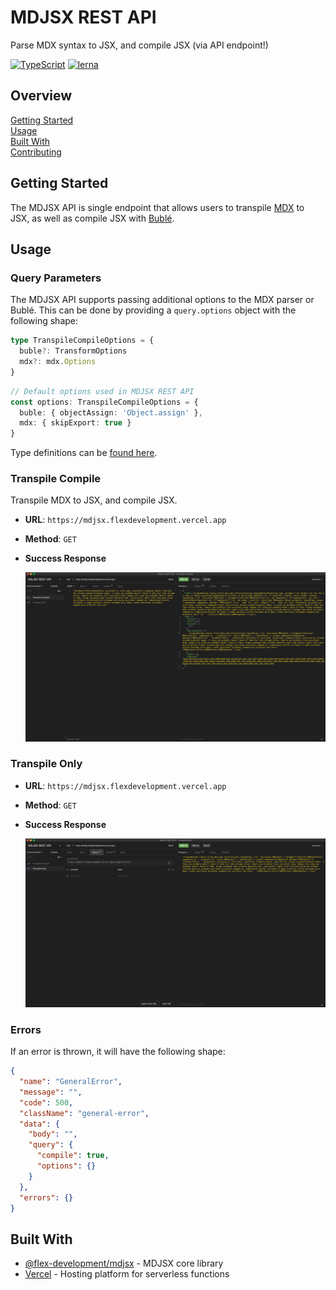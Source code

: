 # MDJSX REST API

Parse MDX syntax to JSX, and compile JSX (via API endpoint!)

[![TypeScript](https://badgen.net/badge/-/typescript?icon=typescript&label)](https://www.typescriptlang.org/)
[![lerna](https://img.shields.io/badge/maintained%20with-lerna-cc00ff.svg)](https://lerna.js.org/)

## Overview

[Getting Started](#getting-started)  
[Usage](#usage)  
[Built With](#built-with)  
[Contributing](docs/CONTRIBUTING.md)

## Getting Started

The MDJSX API is single endpoint that allows users to transpile [MDX][1] to JSX,
as well as compile JSX with [Bublé][2].

## Usage

### Query Parameters

The MDJSX API supports passing additional options to the MDX parser or Bublé.
This can be done by providing a `query.options` object with the following shape:

```typescript
type TranspileCompileOptions = {
  buble?: TransformOptions
  mdx?: mdx.Options
}
```

```typescript
// Default options used in MDJSX REST API
const options: TranspileCompileOptions = {
  buble: { objectAssign: 'Object.assign' },
  mdx: { skipExport: true }
}
```

Type definitions can be [found here](../mdjsx/src/types.ts).

### Transpile Compile

Transpile MDX to JSX, and compile JSX.

- **URL**: `https://mdjsx.flexdevelopment.vercel.app`
- **Method**: `GET`
- **Success Response**

  ![MDJSX REST API - Transpile Compile Example](./docs/example-transpile-compile.png)

### Transpile Only

- **URL**: `https://mdjsx.flexdevelopment.vercel.app`
- **Method**: `GET`
- **Success Response**

  ![MDJSX REST API - Transpile Only Example](./docs/example-transpile-only.png)

### Errors

If an error is thrown, it will have the following shape:

```json
{
  "name": "GeneralError",
  "message": "",
  "code": 500,
  "className": "general-error",
  "data": {
    "body": "",
    "query": {
      "compile": true,
      "options": {}
    }
  },
  "errors": {}
}
```

## Built With

- [@flex-development/mdjsx][3] - MDJSX core library
- [Vercel][4] - Hosting platform for serverless functions

[1]: https://mdxjs.com
[2]: https://github.com/datavis-tech/buble-jsx-only
[3]: ../mdjsx/README.md
[4]: https://vercel.com/docs/serverless-functions/introduction
